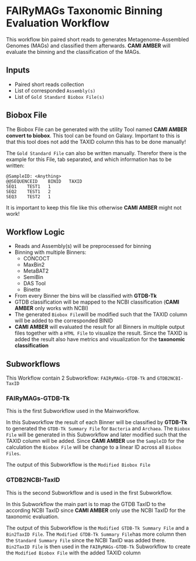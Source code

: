 # FAIRyMAGs Taxonomic Binning Evaluation Workflow

This workflow bin paired short reads to generates Metagenome-Assembled Genomes (MAGs) and classified them afterwards.
**CAMI AMBER** will evaluate the binning and the classification of the MAGs.

## Inputs

- Paired short reads collection
- List of corresponded `Assembly(s)`
- List of `Gold Standard Biobox File(s)`

## Biobox File

The Biobox File can be generated with the utility Tool named **CAMI AMBER convert to biobox**. 
This tool can be found on Galaxy. Important to this is that this tool does not add the TAXID column this has to be done manually!

The `Gold Standard File` can also be written manually. Therefor there is the example for this File, tab separated, and which information has to be written:

```
@SampleID: <Anything>
@@SEQUENCEID	BINID	TAXID
SEQ1	TEST1	1
SEQ2	TEST1	2
SEQ3	TEST2	1
```

It is important to keep this file like this otherwise **CAMI AMBER** might not work!

## Workflow Logic

- Reads and Assembly(s) will be preprocessed for binning
- Binning with multiple Binners:
    - CONCOCT
    - MaxBin2
    - MetaBAT2
    - SemiBin
    - DAS Tool
    - Binette
- From every Binner the bins will be classified with **GTDB-Tk**
- GTDB classification will be mapped to the NCBI classification (**CAMI AMBER** only works with NCBI)
- The generated `Biobox File`will be modified such that the TAXID column will be added to the corresponded BINID
- **CAMI AMBER** will evaluated the result for all Binners in multiple output files together with a `HTML File` to visualize the result. Since the TAXID is added the result also have metrics and visualization for the **taxonomic classification**

## Subworkflows

This Workflow contain 2 Subworkflow: `FAIRyMAGs-GTDB-Tk` and `GTDB2NCBI-TaxID`

### FAIRyMAGs-GTDB-Tk

This is the first Subworkflow used in the Mainworkflow.

In this Subworkflow the result of each Binner will be classified by **GTDB-Tk** to generated the `GTDB-Tk Summary File` for `Bacteria` and `Archaea`. The `Biobox File` will be generated in this Subworkflow and later modified such that the TAXID column will be added. Since **CAMI AMBER** use the `SampleID` for the calculation the `Biobox File` will be change to a linear ID across all `Biobox Files`.

The output of this Subworkflow is the `Modified Biobox File`

### GTDB2NCBI-TaxID

This is the second Subworkflow and is used in the first Subworkflow.

In this Subworkflow the main part is to map the GTDB TaxID to the according NCBI TaxID since **CAMI AMBER** only use the NCBI TaxID for the taxonomic evaluation.

The output of this Subworkflow is the `Modified GTDB-Tk Summary File` and a `Bin2TaxID File`. 
The `Modified GTDB-Tk Summary File`has more column then the `Standard Summary File` since the NCBI TaxID was added there. 
`Bin2TaxID File` is then used in the `FAIRyMAGs-GTDB-Tk` Subworkflow to create the `Modified Biobox File` with the added TAXID column